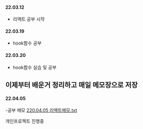 

#### 22.03.12
- 리액트 공부 시작

#### 22.03.19
- hook함수  공부

#### 22.03.20
- hook함수  실습 및  공부

## 이제부터 배운거 정리하고 매일 메모장으로 저장

#### 22.04.05

-공부 메모  [220.04.05 리액트메모.txt](https://github.com/CJH0120/React_Study-Project/files/8419023/220.04.05.txt)


개인프로젝트 진행중


